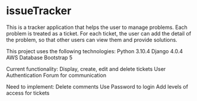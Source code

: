 # issueTracker

This is a tracker application that helps the user to manage problems.
Each problem is treated as a ticket. For each ticket, the user can 
add the detail of the problem, so that other users can view them and 
provide solutions.

This project uses the following technologies:
Python 3.10.4
Django 4.0.4
AWS Database
Bootstrap 5

Current functionality:
Display, create, edit and delete tickets
User Authentication
Forum for communication

Need to implement:
Delete comments
Use Password to login
Add levels of access for tickets
